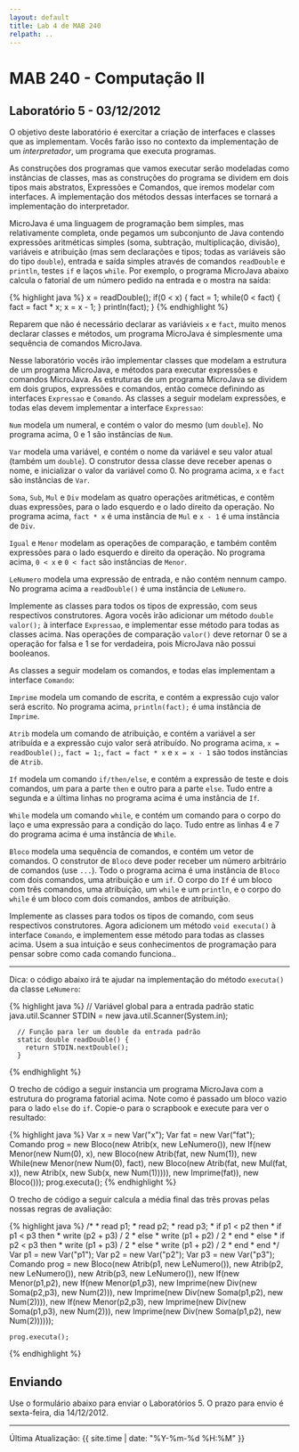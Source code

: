```yaml
---
layout: default
title: Lab 4 de MAB 240
relpath: ..
---
```


MAB 240 - Computação II
=======================

Laboratório 5 - 03/12/2012
--------------------------

O objetivo deste laboratório é exercitar a criação de interfaces
e classes que as implementam. Vocês farão isso no contexto da
implementação de um *interpretador*, um programa que executa
programas.

As construções dos programas que vamos executar
serão modeladas como instâncias de classes, mas as construções
do programa se dividem em dois tipos mais abstratos, Expressões
e Comandos, que iremos modelar com interfaces. A implementação
dos métodos dessas interfaces se tornará a implementação do
interpretador.

MicroJava é uma linguagem de programação bem simples, mas
relativamente completa, onde pegamos um subconjunto de Java
contendo expressões aritméticas simples (soma, subtração,
multiplicação, divisão), variáveis e atribuição (mas sem declarações
e tipos; todas as variáveis são do tipo `double`), entrada e
saída simples através de comandos `readDouble` e `println`, testes
`if` e laços `while`. Por exemplo, o programa MicroJava
abaixo calcula o fatorial de um número pedido na entrada e o
mostra na saída:

{% highlight java %}
    x = readDouble(); 
    if(0 < x) {
      fact = 1;
      while(0 < fact) { 
        fact = fact * x;
        x = x - 1;
      }
      println(fact);
    }
{% endhighlight %}

Reparem que não é necessário declarar as variávieis `x` e `fact`, muito
menos declarar classes e métodos, um programa MicroJava é simplesmente uma
sequência de comandos MicroJava.

Nesse laboratório vocês irão implementar classes que modelam a estrutura
de um programa MicroJava, e métodos para executar expressões e comandos MicroJava.
As estruturas de um programa MicroJava se dividem em dois grupos, expressões
e comandos, então comece definindo as interfaces `Expressao` e
`Comando`. As classes a seguir modelam expressões, e todas elas devem
implementar a interface `Expressao`:

`Num` modela um numeral, e contém o valor do mesmo (um `double`). No programa
acima, 0 e 1 são instâncias de `Num`.  

`Var` modela uma variável, e contém o nome da variável e seu valor atual
(também um `double`). O construtor dessa classe deve receber apenas o
nome, e inicializar o valor da variável como 0. No programa acima, `x` e `fact`
são instâncias de `Var`.

`Soma`, `Sub`, `Mul` e `Div` modelam as quatro operações aritméticas, e
contêm duas expressões, para o lado esquerdo e o lado direito da
operação. No programa acima, `fact * x` é uma instância de `Mul` e `x - 1`
é uma instância de `Div`.

`Igual` e `Menor` modelam as operações de comparação, e também contêm
expressões para o lado esquerdo e direito da operação. No programa acima, 
`0 < x` e `0 < fact` são instâncias de `Menor`.

`LeNumero` modela uma expressão de entrada, e não contém nennum campo.
No programa acima a `readDouble()` é uma instância de `LeNumero`.

Implemente as classes para todos os tipos de expressão, com seus
respectivos construtores. Agora vocês irão adicionar um método
`double valor();` à interface `Expressao`, e implementar esse método para
todas as classes acima. Nas operações de comparação `valor()` deve
retornar 0 se a operação for falsa e 1 se for verdadeira, pois MicroJava
não possui booleanos.

As classes a seguir modelam os comandos, e todas elas implementam a
interface `Comando`:

`Imprime` modela um comando de escrita, e contém a expressão cujo valor
será escrito. No programa acima, `println(fact);` é uma instância de `Imprime`.

`Atrib` modela um comando de atribuição, e contém a variável a ser
atribuída e a expressão cujo valor será atribuído. No programa acima, 
`x = readDouble();`, `fact = 1;`, `fact = fact * x` e `x = x - 1` são todos
instâncias de `Atrib`.

`If` modela um comando `if/then/else`, e contém a expressão de teste e
dois comandos, um para a parte `then` e outro para a parte `else`. Tudo entre
a segunda e a última linhas no programa acima é uma instância de `If`.

`While` modela um comando `while`, e contém um comando para o
corpo do laço e uma expressão para a condição do laço. Tudo entre as linhas
4 e 7 do programa acima é uma instância de `While`.

`Bloco` modela uma sequência de comandos, e contém um vetor de comandos. O
construtor de `Bloco` deve poder receber um número arbitrário de comandos
(use `...`). Todo o programa acima é uma instância de `Bloco` com dois comandos,
uma atribuição e um `if`. O corpo do `If` é um bloco com três comandos, uma
atribuição, um `while` e um `println`, e o corpo do `while` é um bloco com
dois comandos, ambos de atribuição.

Implemente as classes para todos os tipos de comando, com seus
respectivos construtores. Agora adicionem um método `void executa()` à
interface `Comando`, e implementem esse método para todas as classes
acima. Usem a sua intuição e seus conhecimentos de programação para
pensar sobre como cada comando funciona..

****

Dica: o código abaixo irá te ajudar na implementação do método
`executa()` da classe `LeNumero`:

{% highlight java %}
      // Variável global para a entrada padrão
      static java.util.Scanner STDIN = new java.util.Scanner(System.in);

      // Função para ler um double da entrada padrão
      static double readDouble() {
        return STDIN.nextDouble();
      }
{% endhighlight %}

O trecho de código a seguir instancia um programa MicroJava com a estrutura
do programa fatorial acima. Note como é passado um bloco vazio para o lado `else` do
`if`. Copie-o para o scrapbook e execute para ver o resultado:

{% highlight java %}
    Var x = new Var("x");
    Var fat = new Var("fat");
    Comando prog = 
      new Bloco(new Atrib(x, new LeNumero()),
                new If(new Menor(new Num(0), x),
                       new Bloco(new Atrib(fat, new Num(1)),
                                 new While(new Menor(new Num(0), fact),
                                           new Bloco(new Atrib(fat, new Mul(fat, x)),
                                                     new Atrib(x, new Sub(x, new Num(1))))),
                                 new Imprime(fat)),
                       new Bloco()));
    prog.executa();
{% endhighlight %}

O trecho de código a seguir calcula a média final das três provas pelas
nossas regras de avaliação:

{% highlight java %}
    /*
    * read p1;
    * read p2;
    * read p3;
    * if p1 < p2 then
    *   if p1 < p3 then
    *     write (p2 + p3) / 2
    *   else
    *     write (p1 + p2) / 2
    *   end
    * else
    *   if p2 < p3 then
    *     write (p1 + p3) / 2
    *   else
    *     write (p1 + p2) / 2
    *   end
    * end
    */
    Var p1 = new Var("p1");
    Var p2 = new Var("p2");
    Var p3 = new Var("p3");
    Comando prog = new Bloco(new Atrib(p1, new LeNumero()),
                             new Atrib(p2, new LeNumero()),
                             new Atrib(p3, new LeNumero()),
                             new If(new Menor(p1,p2),
                                    new If(new Menor(p1,p3),
                                           new Imprime(new Div(new Soma(p2,p3),
                                                               new Num(2))),
                                           new Imprime(new Div(new Soma(p1,p2),
                                                               new Num(2)))),
                                    new If(new Menor(p2,p3),
                                           new Imprime(new Div(new Soma(p1,p3),
                                                               new Num(2))),
                                           new Imprime(new Div(new Soma(p1,p2),
                                                               new Num(2))))));

    prog.executa();
{% endhighlight %}

Enviando
--------

Use o formulário abaixo para enviar o Laboratórios 5. O prazo para envio é sexta-feira, dia 14/12/2012.

<script type="text/javascript" src="http://form.jotformz.com/jsform/23365304916655">
// dummy
</script>

* * * * *

Última Atualização: {{ site.time | date: "%Y-%m-%d %H:%M" }}
